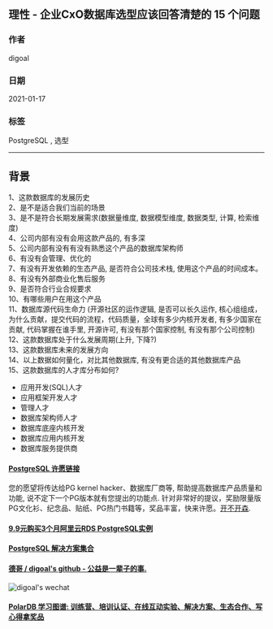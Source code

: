 ## 理性 - 企业CxO数据库选型应该回答清楚的 15 个问题   
            
### 作者            
digoal            
            
### 日期            
2021-01-17            
            
### 标签            
PostgreSQL , 选型      
            
----            
            
## 背景         
1、这款数据库的发展历史  
2、是不是适合我们当前的场景  
3、是不是符合长期发展需求(数据量维度, 数据模型维度, 数据类型, 计算, 检索维度)  
4、公司内部有没有会用这款产品的, 有多深  
5、公司内部有没有有没有熟悉这个产品的数据库架构师  
6、有没有会管理、优化的  
7、有没有开发依赖的生态产品, 是否符合公司技术栈, 使用这个产品的时间成本。     
8、有没有外部商业化售后服务  
9、是否符合行业合规要求  
10、有哪些用户在用这个产品  
11、数据库源代码生命力 (开源社区的运作逻辑, 是否可以长久运作, 核心组组成，为什么贡献，提交代码的流程，代码质量，全球有多少内核开发者, 有多少国家在贡献, 代码掌握在谁手里, 开源许可, 有没有那个国家控制, 有没有那个公司控制)  
12、这款数据库处于什么发展周期(上升, 下降?)  
13、这款数据库未来的发展方向  
14、以上数据如何量化，对比其他数据库, 有没有更合适的其他数据库产品  
15、这款数据库的人才库分布如何?  
- 应用开发(SQL)人才  
- 应用框架开发人才  
- 管理人才  
- 数据库架构师人才  
- 数据库底座内核开发  
- 数据库应用内核开发  
- 数据库服务提供商  
   
  
#### [PostgreSQL 许愿链接](https://github.com/digoal/blog/issues/76 "269ac3d1c492e938c0191101c7238216")
您的愿望将传达给PG kernel hacker、数据库厂商等, 帮助提高数据库产品质量和功能, 说不定下一个PG版本就有您提出的功能点. 针对非常好的提议，奖励限量版PG文化衫、纪念品、贴纸、PG热门书籍等，奖品丰富，快来许愿。[开不开森](https://github.com/digoal/blog/issues/76 "269ac3d1c492e938c0191101c7238216").  
  
  
#### [9.9元购买3个月阿里云RDS PostgreSQL实例](https://www.aliyun.com/database/postgresqlactivity "57258f76c37864c6e6d23383d05714ea")
  
  
#### [PostgreSQL 解决方案集合](https://yq.aliyun.com/topic/118 "40cff096e9ed7122c512b35d8561d9c8")
  
  
#### [德哥 / digoal's github - 公益是一辈子的事.](https://github.com/digoal/blog/blob/master/README.md "22709685feb7cab07d30f30387f0a9ae")
  
  
![digoal's wechat](../pic/digoal_weixin.jpg "f7ad92eeba24523fd47a6e1a0e691b59")
  
  
#### [PolarDB 学习图谱: 训练营、培训认证、在线互动实验、解决方案、生态合作、写心得拿奖品](https://www.aliyun.com/database/openpolardb/activity "8642f60e04ed0c814bf9cb9677976bd4")
  
